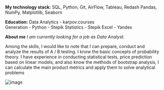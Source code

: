 **My technology stack:**
SQL, Python, Git, AirFlow, Tableau, Redash
Pandas, NumPy, Matplotlib, Seaborn

**Education:**
Data Analytics - karpov.courses   
Generation - Python - Stepik
Statistics - Stepik
Excel - Yandex

**About me**
_I am currently looking for a job as Data Analyst._

Among the skills, I would like to note that I can prepare, conduct and analyze the results of A / B testing.
I know the basic concepts of probability theory.
I have experience in conducting statistical tests, price prediction based on linear models, and also know the methods of bootstrap analysis,
I can calculate the main product metrics and apply them to solve analytical problems

![image](https://user-images.githubusercontent.com/111248536/202918458-7ae7bbb4-b092-466d-ac0a-a4244db40227.png)
